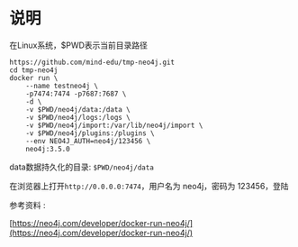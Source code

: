 # 说明 

在Linux系统，$PWD表示当前目录路径

```
https://github.com/mind-edu/tmp-neo4j.git
cd tmp-neo4j
docker run \
    --name testneo4j \
    -p7474:7474 -p7687:7687 \
    -d \
    -v $PWD/neo4j/data:/data \
    -v $PWD/neo4j/logs:/logs \
    -v $PWD/neo4j/import:/var/lib/neo4j/import \
    -v $PWD/neo4j/plugins:/plugins \
    --env NEO4J_AUTH=neo4j/123456 \
    neo4j:3.5.0
```

data数据持久化的目录: ```$PWD/neo4j/data```

在浏览器上打开```http://0.0.0.0:7474```，用户名为 neo4j，密码为 123456，登陆



参考资料 :

[https://neo4j.com/developer/docker-run-neo4j/](https://neo4j.com/developer/docker-run-neo4j/)
